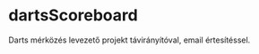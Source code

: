 # dartsScoreboard
Darts mérközés levezető projekt távirányítóval, email értesítéssel.



<!--stackedit_data:
eyJoaXN0b3J5IjpbLTcxMjc5ODM1OCw0ODE4MDM2NjIsLTEwMT
IyNTQ4MDddfQ==
-->